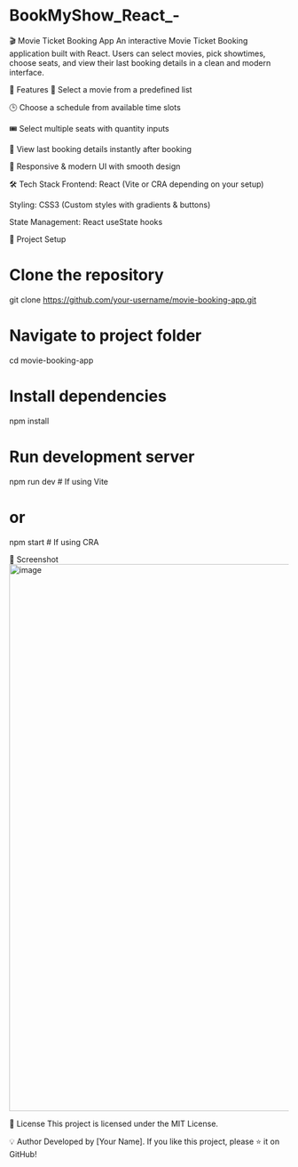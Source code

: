 # BookMyShow_React_-
🎬 Movie Ticket Booking App
An interactive Movie Ticket Booking application built with React.
Users can select movies, pick showtimes, choose seats, and view their last booking details in a clean and modern interface.


🚀 Features
🎥 Select a movie from a predefined list

🕒 Choose a schedule from available time slots

🎟 Select multiple seats with quantity inputs

📝 View last booking details instantly after booking

🎨 Responsive & modern UI with smooth design

🛠️ Tech Stack
Frontend: React (Vite or CRA depending on your setup)

Styling: CSS3 (Custom styles with gradients & buttons)

State Management: React useState hooks

📂 Project Setup

# Clone the repository
git clone https://github.com/your-username/movie-booking-app.git

# Navigate to project folder
cd movie-booking-app

# Install dependencies
npm install

# Run development server
npm run dev   # If using Vite
# or
npm start     # If using CRA



📸 Screenshot
<img width="1916" height="984" alt="image" src="https://github.com/user-attachments/assets/3bd03f27-7b1f-4c13-acd9-0b2cbefaa321" />



📄 License
This project is licensed under the MIT License.

💡 Author
Developed by [Your Name].
If you like this project, please ⭐ it on GitHub!
